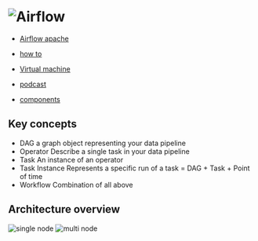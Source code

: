 # ![Airflow](https://airbnb.io/img/projects/airflow3.png)
* [Airflow apache](https://airflow.apache.org/)
* [how to](https://airflow.apache.org/howto/index.html)
* [Virtual machine](https://marclamberti.com/form-course-material-100/)
* [podcast](https://soundcloud.com/the-airflow-podcast)

* [components](https://github.com/astronomer/airflow-guides/blob/master/guides/airflow-components.md)
## Key concepts
* DAG
a graph object representing your data pipeline
* Operator
Describe a single task in your data pipeline
* Task
An instance of an operator
* Task Instance
Represents a specific run of a task = DAG + Task + Point of time
* Workflow
Combination of all above

## Architecture overview
![single node](https://i.postimg.cc/3xzBzNCm/airflow-architecture-singlenode.png)
![multi node](https://i.postimg.cc/MGyy4DGJ/airflow-architecture-multinode.png)
